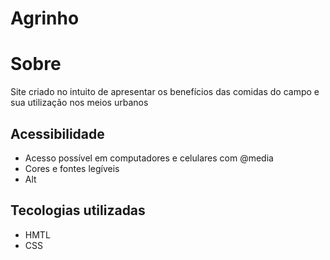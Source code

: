 # Agrinho
# Sobre
Site criado no intuito de apresentar os benefícios das comidas do campo e sua utilização nos meios urbanos
## Acessibilidade
- Acesso possível em computadores e celulares com @media
- Cores e fontes legíveis
- Alt
## Tecologias utilizadas
- HMTL
- CSS